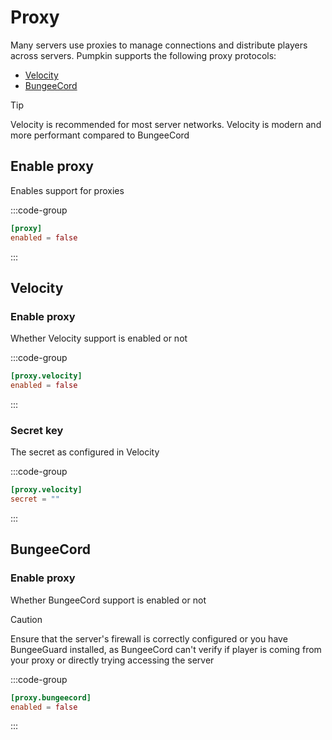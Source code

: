 # Proxy
Many servers use proxies to manage connections and distribute players across servers. Pumpkin supports the following proxy protocols:

- [Velocity](https://papermc.io/software/velocity)
- [BungeeCord](https://spigotmc.org/wiki/bungeecord-installation/)

> [!TIP]
> Velocity is recommended for most server networks. Velocity is modern and more performant compared to BungeeCord

## Enable proxy

Enables support for proxies

:::code-group
```toml [features.toml]
[proxy]
enabled = false
```
:::

## Velocity

### Enable proxy

Whether Velocity support is enabled or not

:::code-group
```toml [features.toml]
[proxy.velocity]
enabled = false
```
:::

### Secret key

The secret as configured in Velocity

:::code-group
```toml [features.toml]
[proxy.velocity]
secret = ""
```
:::

## BungeeCord

### Enable proxy
Whether BungeeCord support is enabled or not

> [!CAUTION]
> Ensure that the server's firewall is correctly configured or you have BungeeGuard installed, as BungeeCord can't verify if player is coming from your proxy or directly trying accessing the server

:::code-group
```toml [features.toml]
[proxy.bungeecord]
enabled = false
```
:::
